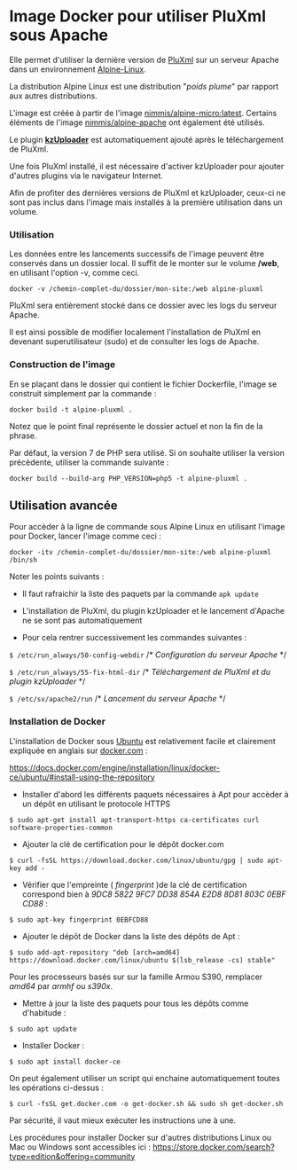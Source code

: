 # Image Docker pour utiliser PluXml sous Apache

Elle permet d'utiliser la dernière version de [PluXml](http://www.pluxml.org) sur un serveur Apache dans un environnement [Alpine-Linux](https://www.alpinelinux.org/).

La distribution Alpine Linux est une distribution "_poids plume_" par rapport aux autres distributions.

L'image est créée à partir de l'image [nimmis/alpine-micro:latest](https://hub.docker.com/r/nimmis/alpine-micro/). Certains éléments de l'image [nimmis/alpine-apache](https://hub.docker.com/r/nimmis/alpine-apache/) ont également été utilisés.

Le plugin __[kzUploader](http://kazimentou.fr/pluxml-plugins2/)__ est automatiquement ajouté après le téléchargement de PluXml.

Une fois PluXml installé, il est nécessaire d'activer kzUploader pour ajouter d'autres plugins via le navigateur Internet.

Afin de profiter des dernières versions de PluXml et kzUploader, ceux-ci ne sont pas inclus dans l'image mais installés à la première utilisation dans un volume.

### Utilisation

Les données entre les lancements successifs de l'image peuvent être conservés dans un dossier local. Il suffit de le monter sur le volume __/web__, en utilisant l'option -v, comme ceci.

`docker -v /chemin-complet-du/dossier/mon-site:/web alpine-pluxml`

PluXml sera entièrement stocké dans ce dossier avec les logs du serveur Apache.

Il est ainsi possible de modifier localement l'installation de PluXml en devenant superutilisateur (sudo) et de consulter les logs de Apache.

### Construction de l'image

En se plaçant dans le dossier qui contient le fichier Dockerfile, l'image se construit simplement par la commande :

`docker build -t alpine-pluxml .`

Notez que le point final représente le dossier actuel et non la fin de la phrase.

Par défaut, la version 7 de PHP sera utilisé. Si on souhaite utiliser la version précèdente, utiliser la commande suivante :

`docker build --build-arg PHP_VERSION=php5 -t alpine-pluxml .`

## Utilisation avancée

Pour accèder à la ligne de commande sous Alpine Linux en utilisant l'image pour Docker, lancer l'image comme ceci :

`docker -itv /chemin-complet-du/dossier/mon-site:/web alpine-pluxml /bin/sh`

Noter les points suivants :

* Il faut rafraichir la liste des paquets par la commande `apk update`

* L'installation de PluXml, du plugin kzUploader et le lancement d'Apache ne se sont pas automatiquement

* Pour cela rentrer successivement les commandes suivantes :

`$ /etc/run_always/50-config-webdir`  /* _Configuration du serveur Apache_ */

`$ /etc/run_always/55-fix-html-dir`  /* _Téléchargement de PluXml et du plugin kzUploader_ */

`$ /etc/sv/apache2/run`  /* _Lancement du serveur Apache_ */

### Installation de Docker

L'installation de Docker sous [Ubuntu](http://www.ubuntu-fr.com/) est relativement facile et clairement expliquée en anglais sur [docker.com](https://docs.docker.com/engine/installation/linux/docker-ce/ubuntu/#install-using-the-repository) :

https://docs.docker.com/engine/installation/linux/docker-ce/ubuntu/#install-using-the-repository

* Installer d'abord les différents paquets nécessaires à Apt pour accèder à un dépôt en utilisant le protocole HTTPS

`$ sudo apt-get install apt-transport-https ca-certificates curl software-properties-common`

* Ajouter la clé de certification pour le dépôt docker.com

`$ curl -fsSL https://download.docker.com/linux/ubuntu/gpg | sudo apt-key add -`

* Vérifier que  l'empreinte ( _fingerprint_ )de la clé de certification correspond bien à _9DC8 5822 9FC7 DD38 854A E2D8 8D81 803C 0EBF CD88_ :

`$ sudo apt-key fingerprint 0EBFCD88`

* Ajouter le dépôt de Docker dans la liste des dépôts de Apt :

`$ sudo add-apt-repository "deb [arch=amd64] https://download.docker.com/linux/ubuntu $(lsb_release -cs) stable"`

Pour les processeurs basés sur sur la famille Armou S390, remplacer _amd64_ par _armhf_ ou _s390x_.

* Mettre à jour la liste des paquets pour tous les dépôts comme d'habitude :

`$ sudo apt update`

* Installer Docker :

`$ sudo apt install docker-ce`

On peut également utiliser un script qui enchaine automatiquement toutes les opérations ci-dessus :

`$ curl -fsSL get.docker.com -o get-docker.sh && sudo sh get-docker.sh`

Par sécurité, il vaut mieux exécuter les instructions une à une.

Les procédures pour installer Docker sur d'autres distributions Linux ou Mac ou Windows sont accessibles ici :
https://store.docker.com/search?type=edition&offering=community